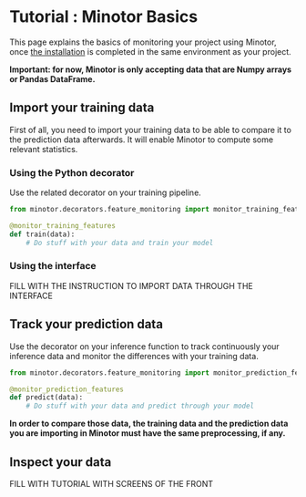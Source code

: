 # Tutorial : Minotor Basics

This page explains the basics of monitoring your project using Minotor, once [the installation](Installation.md) is completed in the same environment as your project.

**Important: for now, Minotor is only accepting data that are Numpy arrays or Pandas DataFrame.**

## Import your training data

First of all, you need to import your training data to be able to compare it to the prediction data afterwards. It will enable Minotor to compute some relevant statistics.

### Using the Python decorator

Use the related decorator on your training pipeline.

```python
from minotor.decorators.feature_monitoring import monitor_training_features

@monitor_training_features
def train(data):
    # Do stuff with your data and train your model

```

### Using the interface

FILL WITH THE INSTRUCTION TO IMPORT DATA THROUGH THE INTERFACE


## Track your prediction data

Use the decorator on your inference function to track continuously your inference data and monitor the differences with your training data.

```python
from minotor.decorators.feature_monitoring import monitor_prediction_features

@monitor_prediction_features
def predict(data):
    # Do stuff with your data and predict through your model

```


**In order to compare those data, the training data and the prediction data you are importing in Minotor must have the same preprocessing, if any.**

## Inspect your data

FILL WITH TUTORIAL WITH SCREENS OF THE FRONT
